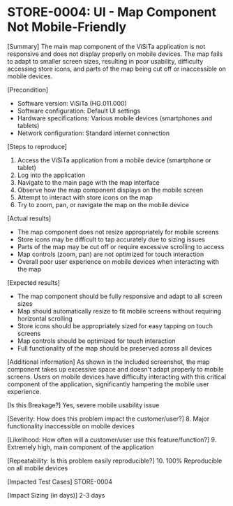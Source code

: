 # STORE-0004: UI - Map Component Not Mobile-Friendly

[Summary]
The main map component of the ViSiTa application is not responsive and does not display properly on mobile devices. The map fails to adapt to smaller screen sizes, resulting in poor usability, difficulty accessing store icons, and parts of the map being cut off or inaccessible on mobile devices.

[Precondition]

- Software version: ViSiTa (HG.011.000)
- Software configuration: Default UI settings
- Hardware specifications: Various mobile devices (smartphones and tablets)
- Network configuration: Standard internet connection

[Steps to reproduce]

1. Access the ViSiTa application from a mobile device (smartphone or tablet)
2. Log into the application
3. Navigate to the main page with the map interface
4. Observe how the map component displays on the mobile screen
5. Attempt to interact with store icons on the map
6. Try to zoom, pan, or navigate the map on the mobile device

[Actual results]

- The map component does not resize appropriately for mobile screens
- Store icons may be difficult to tap accurately due to sizing issues
- Parts of the map may be cut off or require excessive scrolling to access
- Map controls (zoom, pan) are not optimized for touch interaction
- Overall poor user experience on mobile devices when interacting with the map

[Expected results]

- The map component should be fully responsive and adapt to all screen sizes
- Map should automatically resize to fit mobile screens without requiring horizontal scrolling
- Store icons should be appropriately sized for easy tapping on touch screens
- Map controls should be optimized for touch interaction
- Full functionality of the map should be preserved across all devices

[Additional information]
As shown in the included screenshot, the map component takes up excessive space and doesn't adapt properly to mobile screens. Users on mobile devices have difficulty interacting with this critical component of the application, significantly hampering the mobile user experience.

[Is this Breakage?]
Yes, severe mobile usability issue

[Severity: How does this problem impact the customer/user?] 8. Major functionality inaccessible on mobile devices

[Likelihood: How often will a customer/user use this feature/function?] 9. Extremely high, main component of the application

[Repeatability: Is this problem easily reproducible?] 10. 100% Reproducible on all mobile devices

[Impacted Test Cases]
STORE-0004

[Impact Sizing (in days)]
2-3 days
